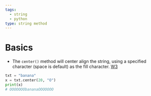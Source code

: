 ```yaml
---
tags:
  - string
  - python
type: string method
---
```

# Basics
- The `center()` method will center align the string, using a specified character (space is default) as the fill character. [W3](https://www.w3schools.com/python/ref_string_center.asp)
```PYTHON
txt = "banana"  
x = txt.center(20, "O")  
print(x)
# OOOOOOObananaOOOOOOO
```
